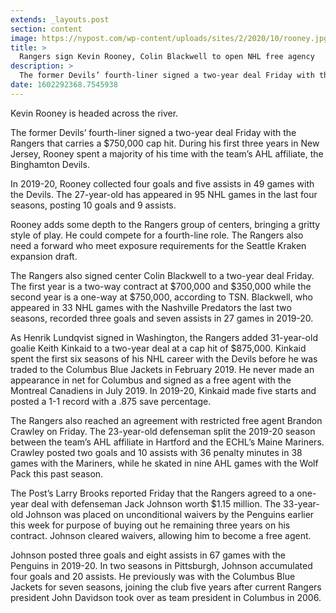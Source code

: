 ```yaml
--- 
extends: _layouts.post 
section: content 
image: https://nypost.com/wp-content/uploads/sites/2/2020/10/rooney.jpg?quality=90&strip=all&w=1200 
title: > 
  Rangers sign Kevin Rooney, Colin Blackwell to open NHL free agency 
description: > 
  The former Devils’ fourth-liner signed a two-year deal Friday with the Rangers that carries a $750,000 cap hit.In 2019-20, Rooney collected four goals and five assists in 49 games with the Devils.The 27-year-old has appeared in 95 NHL games in the last four seasons, posting 10 goals and 9 assists.The Rangers also signed center Colin Blackwell to a two-year deal Friday.Blackwell, who appeared in 33 NHL games with the Nashville Predators the last two seasons, recorded three goals and seven assists in 27 games in 2019-20. 
date: 1602292368.7545938 
--- 
```

Kevin Rooney is headed across the river.

The former Devils’ fourth-liner signed a two-year deal Friday with the Rangers that carries a $750,000 cap hit. During his first three years in New Jersey, Rooney spent a majority of his time with the team’s AHL affiliate, the Binghamton Devils.

In 2019-20, Rooney collected four goals and five assists in 49 games with the Devils. The 27-year-old has appeared in 95 NHL games in the last four seasons, posting 10 goals and 9 assists.

Rooney adds some depth to the Rangers group of centers, bringing a gritty style of play. He could compete for a fourth-line role. The Rangers also need a forward who meet exposure requirements for the Seattle Kraken expansion draft.

The Rangers also signed center Colin Blackwell to a two-year deal Friday. The first year is a two-way contract at $700,000 and $350,000 while the second year is a one-way at $750,000, according to TSN. Blackwell, who appeared in 33 NHL games with the Nashville Predators the last two seasons, recorded three goals and seven assists in 27 games in 2019-20.

As Henrik Lundqvist signed in Washington, the Rangers added 31-year-old goalie Keith Kinkaid to a two-year deal at a cap hit of $875,000. Kinkaid spent the first six seasons of his NHL career with the Devils before he was traded to the Columbus Blue Jackets in February 2019. He never made an appearance in net for Columbus and signed as a free agent with the Montreal Canadiens in July 2019. In 2019-20, Kinkaid made five starts and posted a 1-1 record with a .875 save percentage.

The Rangers also reached an agreement with restricted free agent Brandon Crawley on Friday. The 23-year-old defenseman split the 2019-20 season between the team’s AHL affiliate in Hartford and the ECHL’s Maine Mariners. Crawley posted two goals and 10 assists with 36 penalty minutes in 38 games with the Mariners, while he skated in nine AHL games with the Wolf Pack this past season.

The Post’s Larry Brooks reported Friday that the Rangers agreed to a one-year deal with defenseman Jack Johnson worth $1.15 million. The 33-year-old Johnson was placed on unconditional waivers by the Penguins earlier this week for purpose of buying out he remaining three years on his contract. Johnson cleared waivers, allowing him to become a free agent.

Johnson posted three goals and eight assists in 67 games with the Penguins in 2019-20. In two seasons in Pittsburgh, Johnson accumulated four goals and 20 assists. He previously was with the Columbus Blue Jackets for seven seasons, joining the club five years after current Rangers president John Davidson took over as team president in Columbus in 2006.